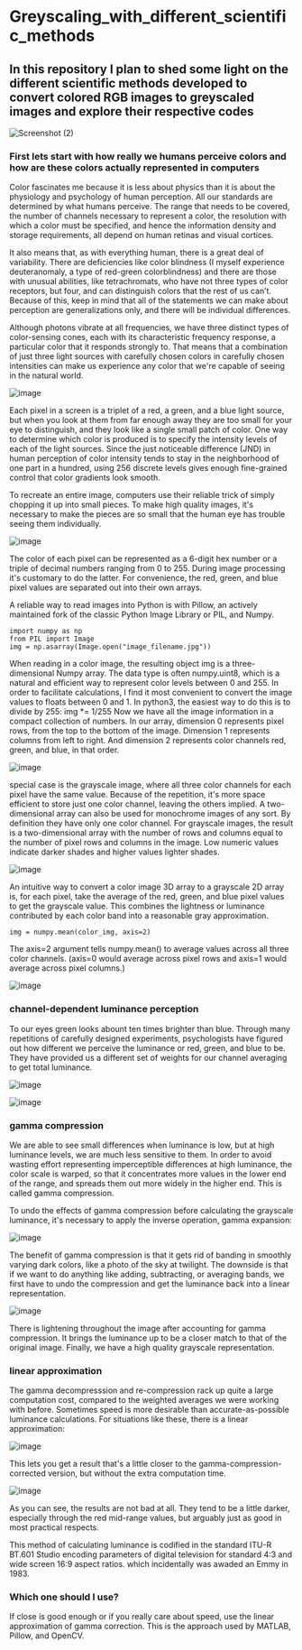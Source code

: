 
# **Greyscaling_with_different_scientific_methods**

## In this repository I plan to shed some light on the different scientific methods developed to convert colored RGB images to greyscaled images and explore their respective codes 

![Screenshot (2)](https://user-images.githubusercontent.com/51722099/127757354-5f9a1600-7eec-452e-9927-8e84d462179f.png)

### First lets start with how really we humans perceive colors and how are these colors actually represented in computers

Color fascinates me because it is less about physics than it is about the physiology and psychology of human perception. All our standards are determined by what humans perceive. The range that needs to be covered, the number of channels necessary to represent a color, the resolution with which a color must be specified, and hence the information density and storage requirements, all depend on human retinas and visual cortices.

It also means that, as with everything human, there is a great deal of variability. There are deficiencies like color blindness (I myself experience deuteranomaly, a type of red-green colorblindness) and there are those with unusual abilities, like tetrachromats, who have not three types of color receptors, but four, and can distinguish colors that the rest of us can’t. Because of this, keep in mind that all of the statements we can make about perception are generalizations only, and there will be individual differences.

Although photons vibrate at all frequencies, we have three distinct types of color-sensing cones, each with its characteristic frequency response, a particular color that it responds strongly to. That means that a combination of just three light sources with carefully chosen colors in carefully chosen intensities can make us experience any color that we're capable of seeing in the natural world. 

![image](https://user-images.githubusercontent.com/51722099/127757050-4a8497e7-19cb-481f-8a2e-4ca6e43e1fe3.png)

Each pixel in a screen is a triplet of a red, a green, and a blue light source, but when you look at them from far enough away they are too small for your eye to distinguish, and they look like a single small patch of color. One way to determine which color is produced is to specify the intensity levels of each of the light sources. Since the just noticeable difference (JND) in human perception of color intensity tends to stay in the neighborhood of one part in a hundred, using 256 discrete levels gives enough fine-grained control that color gradients look smooth. 

To recreate an entire image, computers use their reliable trick of simply chopping it up into small pieces. To make high quality images, it's necessary to make the pieces are so small that the human eye has trouble seeing them individually. 

![image](https://user-images.githubusercontent.com/51722099/127757121-44440137-4943-4ca0-9351-4d9581831f5a.png)

The color of each pixel can be represented as a 6-digit hex number or a triple of decimal numbers ranging from 0 to 255. During image processing it's customary to do the latter. For convenience, the red, green, and blue pixel values are separated out into their own arrays. 

A reliable way to read images into Python is with Pillow, an actively maintained fork of the classic Python Image Library or PIL, and Numpy. 
```
import numpy as np
from PIL import Image
img = np.asarray(Image.open("image_filename.jpg"))
```
When reading in a color image, the resulting object img is a three-dimensional Numpy array. The data type is often numpy.uint8, which is a natural and efficient way to represent color levels between 0 and 255. 
In order to facilitate calculations, I find it most convenient to convert the image values to floats between 0 and 1. In python3, the easiest way to do this is to divide by 255: img *= 1/255
Now we have all the image information in a compact collection of numbers. In our array, dimension 0 represents pixel rows, from the top to the bottom of the image. Dimension 1 represents columns from left to right. And dimension 2 represents color channels red, green, and blue, in that order. 

![image](https://user-images.githubusercontent.com/51722099/127757196-4df34088-fddf-44c5-a049-f83af5743f43.png)

special case is the grayscale image, where all three color channels for each pixel have the same value. Because of the repetition, it's more space efficient to store just one color channel, leaving the others implied. A two-dimensional array can also be used for monochrome images of any sort. By definition they have only one color channel. 
 For grayscale images, the result is a two-dimensional array with the number of rows and columns equal to the number of pixel rows and columns in the image. Low numeric values indicate darker shades and higher values lighter shades.
 
 ![image](https://user-images.githubusercontent.com/51722099/127757210-889a3b78-d210-4dcd-aff5-997f57300df3.png)

 An intuitive way to convert a color image 3D array to a grayscale 2D array is, for each pixel, take the average of the red, green, and blue pixel values to get the grayscale value. This combines the lightness or luminance contributed by each color band into a reasonable gray approximation.
```
img = numpy.mean(color_img, axis=2)
```
The axis=2 argument tells numpy.mean() to average values across all three color channels. (axis=0 would average across pixel rows and axis=1 would average across pixel columns.) 

![image](https://user-images.githubusercontent.com/51722099/127757251-a1926806-e4b9-41ee-a6f3-a821fd73efeb.png)

### channel-dependent luminance perception

To our eyes green looks abount ten times brighter than blue. Through many repetitions of carefully designed experiments, psychologists have figured out how different we perceive the luminance or red, green, and blue to be. They have provided us a different set of weights for our channel averaging to get total luminance. 

![image](https://user-images.githubusercontent.com/51722099/127757257-4faded4e-8521-4f15-90ac-4c651778f411.png)

![image](https://user-images.githubusercontent.com/51722099/127757261-57a81638-44f4-4715-b47f-8ab3db99e2a0.png)

### gamma compression

 We are able to see small differences when luminance is low, but at high luminance levels, we are much less sensitive to them. In order to avoid wasting effort representing imperceptible differences at high luminance, the color scale is warped, so that it concentrates more values in the lower end of the range, and spreads them out more widely in the higher end. This is called gamma compression.

To undo the effects of gamma compression before calculating the grayscale luminance, it's necessary to apply the inverse operation, gamma expansion: 

![image](https://user-images.githubusercontent.com/51722099/127757269-2017e5e4-0df2-4cb3-a6c3-adb41409c9be.png)

The benefit of gamma compression is that it gets rid of banding in smoothly varying dark colors, like a photo of the sky at twilight. The downside is that if we want to do anything like adding, subtracting, or averaging bands, we first have to undo the compression and get the luminance back into a linear representation. 

![image](https://user-images.githubusercontent.com/51722099/127757279-cf2ab070-c471-4333-9754-04cbd05f9b1f.png)

There is lightening throughout the image after accounting for gamma compression. It brings the luminance up to be a closer match to that of the original image. Finally, we have a high quality grayscale representation. 

### linear approximation

 The gamma decompresssion and re-compression rack up quite a large computation cost, compared to the weighted averages we were working with before. Sometimes speed is more desirable than accurate-as-possible luminance calculations. For situations like these, there is a linear approximation:

![image](https://user-images.githubusercontent.com/51722099/127757288-21104407-2620-497d-bd8f-7b2d5374e5b9.png)

This lets you get a result that's a little closer to the gamma-compression-corrected version, but without the extra computation time. 

![image](https://user-images.githubusercontent.com/51722099/127757292-ad5a5543-5add-4c79-ab67-8cd29a60972a.png)

 As you can see, the results are not bad at all. They tend to be a little darker, especially through the red mid-range values, but arguably just as good in most practical respects.

This method of calculating luminance is codified in the standard ITU-R BT.601 Studio encoding parameters of digital television for standard 4:3 and wide screen 16:9 aspect ratios. which incidentally was awaded an Emmy in 1983. 

### Which one should I use?

If close is good enough or if you really care about speed, use the linear approximation of gamma correction. This is the approach used by MATLAB, Pillow, and OpenCV.
